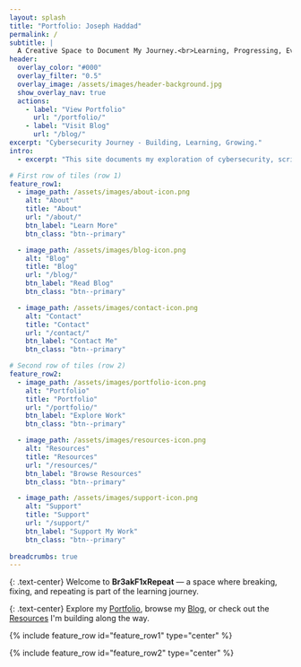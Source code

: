 ```yaml
---
layout: splash
title: "Portfolio: Joseph Haddad"
permalink: /
subtitle: |
  A Creative Space to Document My Journey.<br>Learning, Progressing, Evolving.  
header:
  overlay_color: "#000"
  overlay_filter: "0.5"
  overlay_image: /assets/images/header-background.jpg
  show_overlay_nav: true
  actions:
    - label: "View Portfolio"
      url: "/portfolio/"
    - label: "Visit Blog"
      url: "/blog/"
excerpt: "Cybersecurity Journey - Building, Learning, Growing."
intro: 
  - excerpt: "This site documents my exploration of cybersecurity, scripting, and creative problem-solving."

# First row of tiles (row 1)
feature_row1:
  - image_path: /assets/images/about-icon.png
    alt: "About"
    title: "About"
    url: "/about/"
    btn_label: "Learn More"
    btn_class: "btn--primary"

  - image_path: /assets/images/blog-icon.png
    alt: "Blog"
    title: "Blog"
    url: "/blog/"
    btn_label: "Read Blog"
    btn_class: "btn--primary"

  - image_path: /assets/images/contact-icon.png
    alt: "Contact"
    title: "Contact"
    url: "/contact/"
    btn_label: "Contact Me"
    btn_class: "btn--primary"

# Second row of tiles (row 2)
feature_row2:
  - image_path: /assets/images/portfolio-icon.png
    alt: "Portfolio"
    title: "Portfolio"
    url: "/portfolio/"
    btn_label: "Explore Work"
    btn_class: "btn--primary"

  - image_path: /assets/images/resources-icon.png
    alt: "Resources"
    title: "Resources"
    url: "/resources/"
    btn_label: "Browse Resources"
    btn_class: "btn--primary"

  - image_path: /assets/images/support-icon.png
    alt: "Support"
    title: "Support"
    url: "/support/"
    btn_label: "Support My Work"
    btn_class: "btn--primary"
    
breadcrumbs: true
---
```



{: .text-center}
Welcome to **Br3akF1xRepeat** — a space where breaking, fixing, and repeating is part of the learning journey.

{: .text-center}
Explore my [Portfolio](/portfolio/), browse my [Blog](/blog/), or check out the [Resources](/resources/) I'm building along the way.

{% include feature_row id="feature_row1" type="center" %}

{% include feature_row id="feature_row2" type="center" %}

